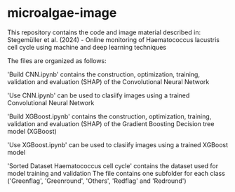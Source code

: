 # microalgae-image

This repository contains the code and image material described in: Stegemüller et al. (2024) -  Online monitoring of Haematococcus lacustris cell cycle using machine and deep learning techniques

The files are organized as follows: 

'Build CNN.ipynb' contains the construction, optimization, training, validation and evaluation (SHAP) of the Convolutional Neural Network 

'Use CNN.ipynb' can be used to clasiify images using a trained Convolutional Neural Network

'Build XGBoost.ipynb' contains the construction, optimization, training, validation and evaluation (SHAP) of the Gradient Boosting Decision tree model (XGBoost)

'Use XGBoost.ipynb' can be used to clasiify images using a trained XGBoost model

'Sorted Dataset Haematococcus cell cycle' contains the dataset used for model training and validation 
  The file contains one subfolder for each class ('Greenflag', 'Greenround', 'Others', 'Redflag' and 'Redround')
